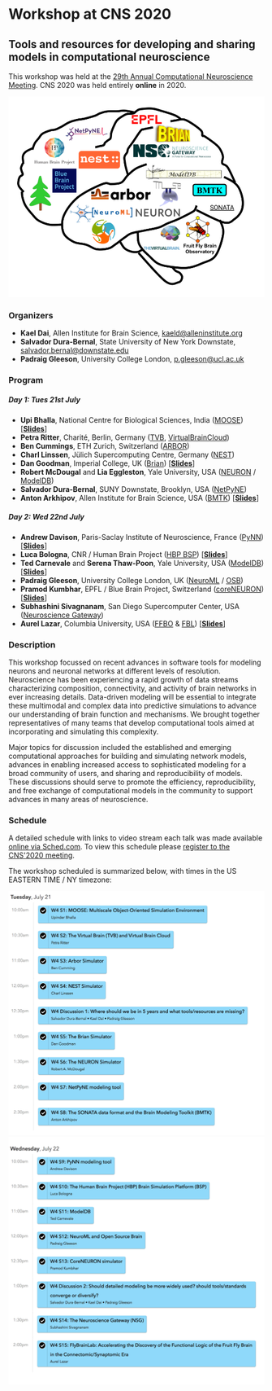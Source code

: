 # Workshop at CNS 2020

## Tools and resources for developing and sharing models in computational neuroscience

This workshop was held at the [29th Annual Computational Neuroscience Meeting](https://www.cnsorg.org/cns-2020). 
CNS 2020 was held entirely **online** in 2020. 

![CNS2020 Workshop](images/cns2020_workshop_logo.png)

### Organizers

- **Kael Dai**, Allen Institute for Brain Science, kaeld@alleninstitute.org 
- **Salvador Dura-Bernal**, State University of New York Downstate, salvador.bernal@downstate.edu
- **Padraig Gleeson**, University College London, p.gleeson@ucl.ac.uk

### Program

##### Day 1: Tues 21st July

- **Upi Bhalla**, National Centre for Biological Sciences, India ([MOOSE](https://moose.ncbs.res.in/))   [[**Slides**](docs/CNS2020/CNS_MOOSE_and_friends.pptx)]
- **Petra Ritter**, Charité, Berlin, Germany ([TVB](https://www.thevirtualbrain.org), [VirtualBrainCloud](https://virtualbraincloud-2020.eu/))
- **Ben Cummings**, ETH Zurich, Switzerland ([ARBOR](https://github.com/arbor-sim/arbor))
- **Charl Linssen**, Jülich Supercomputing Centre, Germany ([NEST](https://nest-simulator.org)) 
- **Dan Goodman**, Imperial College, UK ([Brian](https://briansimulator.org/)) [[**Slides**](docs/CNS2020/Brian.pptx)]
- **Robert McDougal** and **Lia Eggleston**, Yale University, USA ([NEURON](https://neuron.yale.edu/neuron/) / [ModelDB](https://senselab.med.yale.edu/ModelDB)) 
- **Salvador Dura-Bernal**, SUNY Downstate, Brooklyn, USA ([NetPyNE](http://netpyne.org/)) 
- **Anton Arkhipov**, Allen Institute for Brain Science, USA ([BMTK](https://alleninstitute.github.io/bmtk/)) [[**Slides**](docs/CNS2020/CNS_BMTK_Presentation.pptx)]

##### Day 2: Wed 22nd July

- **Andrew Davison**, Paris-Saclay Institute of Neuroscience, France ([PyNN](http://neuralensemble.org/PyNN/)) [[**Slides**](docs/CNS2020/pyNN_cns_2020.pdf)]
- **Luca Bologna**, CNR / Human Brain Project ([HBP BSP](https://www.humanbrainproject.eu/en/brain-simulation/brain-simulation-platform/)) [[**Slides**](docs/CNS2020/Bologna_BSP.pdf)]
- **Ted Carnevale** and **Serena Thaw-Poon**, Yale University, USA ([ModelDB](https://senselab.med.yale.edu/ModelDB)) [[**Slides**](docs/CNS2020/w4_s11_modeldb_carnevale.pdf)]
- **Padraig Gleeson**, University College London, UK ([NeuroML](http://www.neuroml.org) / [OSB](http://www.opensourcebrain.org)) 
- **Pramod Kumbhar**, EPFL / Blue Brain Project, Switzerland ([coreNEURON](https://neuron.yale.edu/neuron/)) [[**Slides**](https://drive.google.com/file/d/1xo-MGWwS4EJVQzKhw3D7mnBlZtDwWaDz/view)]
- **Subhashini Sivagnanam**, San Diego Supercomputer Center, USA ([Neuroscience Gateway](https://www.nsgportal.org))
- **Aurel Lazar**, Columbia University, USA ([FFBO](http://fruitflybrain.org) & [FBL](https://flybrainlab.github.io)) [[**Slides**](docs/CNS2020/lazar_fbl.pdf)]


### Description

This workshop focussed on recent advances in software tools for modeling neurons 
and neuronal networks at different levels of resolution. Neuroscience has been experiencing 
a rapid growth of data streams characterizing composition, connectivity, and activity 
of brain networks in ever increasing details. Data-driven modeling will be essential 
to integrate these multimodal and complex data into predictive simulations to advance our 
understanding of brain function and mechanisms. We brought together representatives of 
many teams that develop computational tools aimed at incorporating and simulating this complexity. 

Major topics for discussion included the established and emerging computational approaches for 
building and simulating network models, advances in enabling increased access to sophisticated 
modeling for a broad community of users, and sharing and reproducibility of models. 
These discussions should serve to promote the efficiency, reproducibility, and free exchange of 
computational models in the community to support advances in many areas of neuroscience.


### Schedule

A detailed schedule with links to video stream each talk was made available [online via Sched.com](https://cns2020online.sched.com/overview/type/Workshop/W04%3A+Tools+and+resources+for+developing+and+sharing+models+in+computational+neuroscience). To view this schedule please [register to the CNS'2020 meeting](https://www.cnsorg.org/cns-2020).

The workshop scheduled is summarized below, with times in the US EASTERN TIME / NY timezone:

![CNS2020 Workshop](images/schedule_day1.png)
![CNS2020 Workshop](images/schedule_day2.png)
